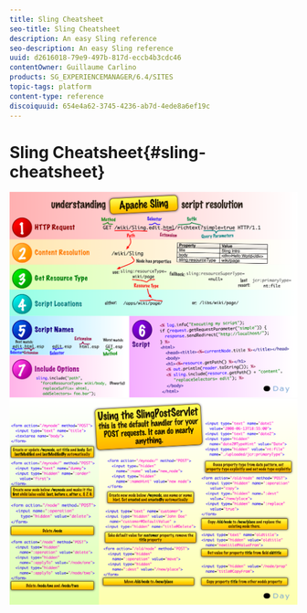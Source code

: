 ```yaml
---
title: Sling Cheatsheet
seo-title: Sling Cheatsheet
description: An easy Sling reference
seo-description: An easy Sling reference
uuid: d2616018-79e9-497b-817d-eccb4b3cdc46
contentOwner: Guillaume Carlino
products: SG_EXPERIENCEMANAGER/6.4/SITES
topic-tags: platform
content-type: reference
discoiquuid: 654e4a62-3745-4236-ab7d-4ede8a6ef19c
---
```


# Sling Cheatsheet{#sling-cheatsheet}

 ![](assets/chlimage_1-107.png) ![](assets/chlimage_1-108.png)


